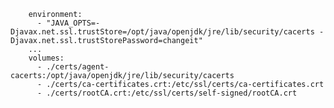         environment:
          - "JAVA_OPTS=-Djavax.net.ssl.trustStore=/opt/java/openjdk/jre/lib/security/cacerts -Djavax.net.ssl.trustStorePassword=changeit"
        ...
        volumes:
          - ./certs/agent-cacerts:/opt/java/openjdk/jre/lib/security/cacerts
          - ./certs/ca-certificates.crt:/etc/ssl/certs/ca-certificates.crt
          - ./certs/rootCA.crt:/etc/ssl/certs/self-signed/rootCA.crt